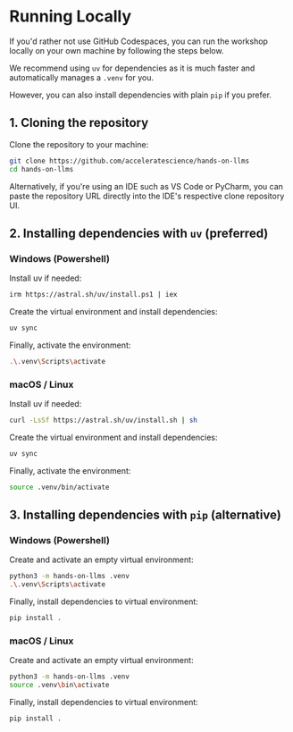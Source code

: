 # Running Locally

If you'd rather not use GitHub Codespaces, you can run the workshop locally on your own machine by following the steps below.

We recommend using `uv` for dependencies as it is much faster and automatically manages a `.venv` for you.

However, you can also install dependencies with plain `pip` if you prefer.

## 1. Cloning the repository
Clone the repository to your machine:
```bash
git clone https://github.com/acceleratescience/hands-on-llms
cd hands-on-llms
```
Alternatively, if you're using an IDE such as VS Code or PyCharm, you can paste the repository URL directly into the IDE's respective clone repository UI.

## 2. Installing dependencies with `uv` (preferred)
### Windows (Powershell)
Install uv if needed:
```bash
irm https://astral.sh/uv/install.ps1 | iex
```
Create the virtual environment and install dependencies:
```bash
uv sync
```
Finally, activate the environment:
```bash
.\.venv\Scripts\activate
```
### macOS / Linux
Install uv if needed:
```bash
curl -LsSf https://astral.sh/uv/install.sh | sh
```
Create the virtual environment and install dependencies:
```bash
uv sync
```
Finally, activate the environment:
```bash
source .venv/bin/activate
```

## 3. Installing dependencies with `pip` (alternative)
### Windows (Powershell)
Create and activate an empty virtual environment:
```bash
python3 -m hands-on-llms .venv
.\.venv\Scripts\activate
```
Finally, install dependencies to virtual environment:
```bash
pip install .
```
### macOS / Linux
Create and activate an empty virtual environment:
```bash
python3 -m hands-on-llms .venv
source .venv\bin\activate
```
Finally, install dependencies to virtual environment:
```bash
pip install .
```